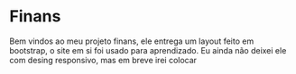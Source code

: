 # Finans
Bem vindos ao meu projeto finans, ele entrega um layout feito em bootstrap, o site em si foi usado para aprendizado.
Eu ainda não deixei ele com desing responsivo, mas em breve irei colocar
